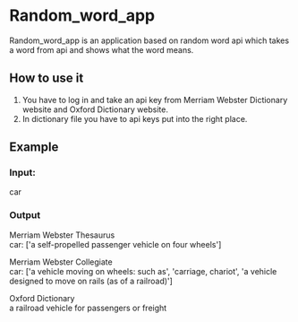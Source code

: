 # Random_word_app
Random_word_app is an application based on random word api which takes a word from api and shows what the word means.

## How to use it
1. You have to log in and take an api key from Merriam Webster Dictionary website and Oxford Dictionary website.
2. In dictionary file you have to api keys put into the right place.

## Example
### Input:
car
### Output
Merriam Webster Thesaurus  
car: ['a self-propelled passenger vehicle on four wheels']

Merriam Webster Collegiate  
car: ['a vehicle moving on wheels: such as', 'carriage, chariot', 'a vehicle designed to move on rails (as of a railroad)']

Oxford Dictionary  
a railroad vehicle for passengers or freight
